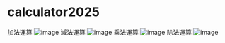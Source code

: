 # calculator2025

加法運算
![image](https://github.com/user-attachments/assets/4f27702d-2b73-4c7f-b857-db1b9923d3c4)
減法運算
![image](https://github.com/user-attachments/assets/67668e32-38da-4cbc-bf0d-cd79118b3142)
乘法運算
![image](https://github.com/user-attachments/assets/b20e4aac-1901-4ac7-8aeb-9ae3c78ef9c2)
除法運算
![image](https://github.com/user-attachments/assets/6ed6e63d-2a31-40db-b84a-f10003d7660a)
